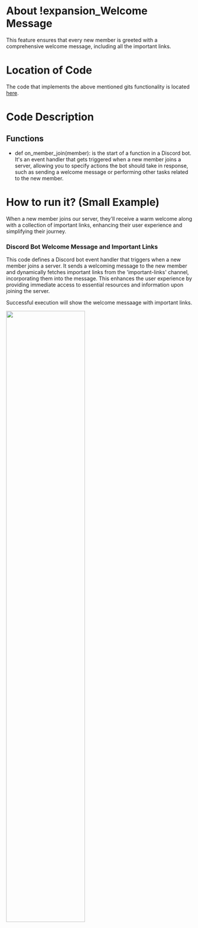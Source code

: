 # About !expansion_Welcome Message
This feature ensures that every new member is greeted with a comprehensive welcome message, including all the important links.

# Location of Code
The code that implements the above mentioned gits functionality is located [here](https://github.com/tanmaypardeshi/CSC-510-Project2-TeachersPetBot/src/bot.py).

# Code Description
## Functions

-  def on_member_join(member):
is the start of a function in a Discord bot. It's an event handler that gets triggered when a new member joins a server, allowing you to specify actions the bot should take in response, such as sending a welcome message or performing other tasks related to the new member.

# How to run it? (Small Example)
When a new member joins our server, they'll receive a warm welcome along with a collection of important links, enhancing their user experience and simplifying their journey.

### Discord Bot Welcome Message and Important Links

This code defines a Discord bot event handler that triggers when a new member joins a server. It sends a welcoming message to the new member and dynamically fetches important links from the 'important-links' channel, incorporating them into the message. This enhances the user experience by providing immediate access to essential resources and information upon joining the server.

Successful execution will show the welcome messaage with important links.

<p align="left"><img width=65% src="https://github.com/tanmaypardeshi/CSC-510-Project2-TeachersPetBot/assets/144291380/ddfeec14-211a-4a74-aed1-7f66f0d13d88"></p>

